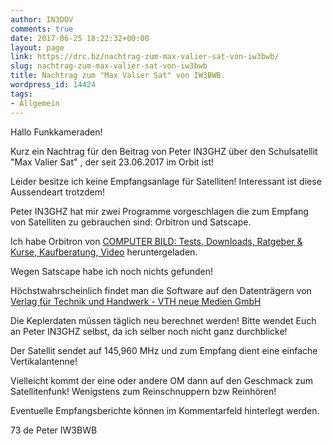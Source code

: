 ```yaml
---
author: IN3DOV
comments: true
date: 2017-06-25 18:22:32+00:00
layout: page
link: https://drc.bz/nachtrag-zum-max-valier-sat-von-iw3bwb/
slug: nachtrag-zum-max-valier-sat-von-iw3bwb
title: Nachtrag zum "Max Valier Sat" von IW3BWB.
wordpress_id: 14424
tags:
- Allgemein
---
```


Hallo Funkkameraden!




Kurz ein Nachtrag für den Beitrag von Peter IN3GHZ über den Schulsatellit "Max Valier Sat" , der seit 23.06.2017 im Orbit ist!




Leider besitze ich keine Empfangsanlage für Satelliten! Interessant ist diese Aussendeart trotzdem!


Peter IN3GHZ hat mir zwei Programme vorgeschlagen die zum Empfang von Satelliten zu gebrauchen sind: Orbitron und Satscape.


Ich habe Orbitron von [COMPUTER BILD: Tests, Downloads, Ratgeber & Kurse, Kaufberatung, Video](http://www.computerbild.de/) heruntergeladen.




Wegen Satscape habe ich noch nichts gefunden!




Höchstwahrscheinlich findet man die Software auf den Datenträgern von [Verlag für Technik und Handwerk - VTH neue Medien GmbH](http://www.vth.de/)




Die Keplerdaten müssen täglich neu berechnet werden! Bitte wendet Euch an Peter IN3GHZ selbst, da ich selber noch nicht ganz durchblicke!




Der Satellit sendet auf 145,960 MHz und zum Empfang dient eine einfache Vertikalantenne!




Vielleicht kommt der eine oder andere OM dann auf den Geschmack zum Satellitenfunk! Wenigstens zum Reinschnuppern bzw Reinhören!


Eventuelle Empfangsberichte können im Kommentarfeld hinterlegt werden.


73 de Peter IW3BWB
